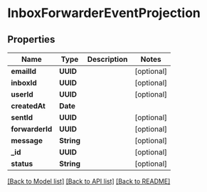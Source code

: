 # InboxForwarderEventProjection

## Properties
Name | Type | Description | Notes
------------ | ------------- | ------------- | -------------
**emailId** | **UUID** |  | [optional] 
**inboxId** | **UUID** |  | [optional] 
**userId** | **UUID** |  | [optional] 
**createdAt** | **Date** |  | 
**sentId** | **UUID** |  | [optional] 
**forwarderId** | **UUID** |  | [optional] 
**message** | **String** |  | [optional] 
**_id** | **UUID** |  | [optional] 
**status** | **String** |  | [optional] 

[[Back to Model list]](../README#documentation-for-models) [[Back to API list]](../README#documentation-for-api-endpoints) [[Back to README]](../README)


